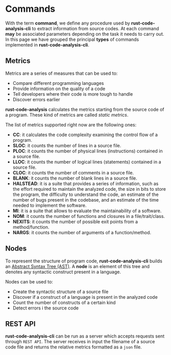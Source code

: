 # Commands

With the term **command**, we define any procedure used by
**rust-code-analysis-cli** to extract information from source codes.
At each command **may** be associated parameters depending on the task
it needs to carry out.
In this page we have grouped the principal **types** of commands implemented in
**rust-code-analysis-cli**.

## Metrics

Metrics are a series of measures that can be used to:

- Compare different programming languages
- Provide information on the quality of a code
- Tell developers where their code is more tough to handle
- Discover errors earlier

**rust-code-analysis** calculates the metrics starting from the
source code of a program. These kind of metrics are called *static metrics*.

The list of metrics supported right now are the following ones:

- **CC**: it calculates the code complexity examining the
  control flow of a program.
- **SLOC**: it counts the number of lines in a source file.
- **PLOC**: it counts the number of physical lines (instructions) contained in
  a source file.
- **LLOC**: it counts the number of logical lines (statements) contained in
  a source file.
- **CLOC**: it counts the number of comments in a source file.
- **BLANK**: it counts the number of blank lines in a source file.
- **HALSTEAD**: it is a suite that provides a series of information, such as the
  effort required to maintain the analyzed code, the size in bits to store the
  program, the difficulty to understand the code, an estimate of the number of
  bugs present in the codebase, and an estimate of the time needed to
  implement the software.
- **MI**: it is a suite that allows to evaluate the maintainability of a software.
- **NOM**: it counts the number of functions and closures in a file/trait/class.
- **NEXITS**: it counts the number of possible exit points from a method/function.
- **NARGS**: it counts the number of arguments of a function/method.

## Nodes

To represent the structure of program code, **rust-code-analysis-cli** builds
an
<a href="https://en.wikipedia.org/wiki/Abstract_syntax_tree" target="_blank">Abstract Syntax Tree (AST)</a>.
A **node** is an element of this tree and denotes any syntactic construct
present in a language.

Nodes can be used to:

- Create the syntactic structure of a source file
- Discover if a construct of a language is present in the analyzed
  code
- Count the number of constructs of a certain kind
- Detect errors i the source code

## REST API

**rust-code-analysis-cli** can be run as a server which accepts requests sent
through `REST API`.
The server receives in input the filename of a source code file and returns the
relative metrics formatted as a `json` file.
